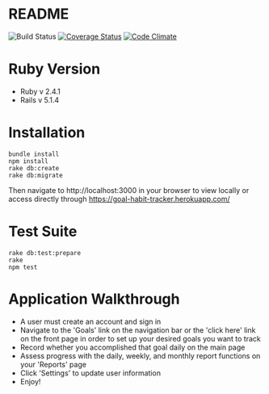 # README

![Build Status](https://codeship.com/projects/91db6e20-e769-0135-b764-76d2e62999cc/status?branch=master)
[![Coverage Status](https://coveralls.io/repos/github/charrhia/habit-tracker/badge.svg?branch=master)](https://coveralls.io/github/charrhia/habit-tracker?branch=master)
[![Code Climate](https://codeclimate.com/github/charrhia/habit-tracker/badges/gpa.svg)](https://codeclimate.com/github/charrhia/habit-tracker)


# Ruby Version
* Ruby v 2.4.1
* Rails v 5.1.4

# Installation

```
bundle install
npm install
rake db:create
rake db:migrate
```
Then navigate to http://localhost:3000 in your browser to view locally or access directly through https://goal-habit-tracker.herokuapp.com/

# Test Suite
 ```
 rake db:test:prepare
 rake
 npm test
 ```
 # Application Walkthrough
* A user must create an account and sign in
* Navigate to the 'Goals' link on the navigation bar or the 'click here' link on the front page in order to set up your desired goals you want to track
* Record whether you accomplished that goal daily on the main page
* Assess progress with the daily, weekly, and monthly report functions on your 'Reports' page
* Click 'Settings' to update user information
* Enjoy!
